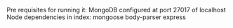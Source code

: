 Pre requisites for running it:
MongoDB configured at port 27017 of localhost
Node
dependencies in index:
mongoose
body-parser
express
